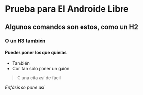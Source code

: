 
# Prueba para El Androide Libre
## Algunos comandos son estos, como un H2
### O un H3 también
#### Puedes poner los que quieras 
- También 
- Con tan sólo poner un guión

> O una cita así de fácil

*Enfásis se pone así*